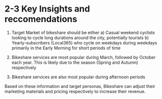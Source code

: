 # 2-3 Key Insights and reccomendations

1. Target Market of bikeshare should be either
   a) Casual weekend cyclists looking to cycle long durations around the city, potentially tourists
   b) Yearly-subscribers (Local365) who cycle on weekdays during weekdays primarily in the Early Morning for short periods of time

2. Bikeshare services are most popular during March, followed by October each year. This is likely due to the season (Spring and Autumn) respectively

3. Bikeshare services are also most popular during afternoon periods

Based on these information and target personas, Bikeshare can adjust their marketing materials and pricing respectively to increase their revenue.
